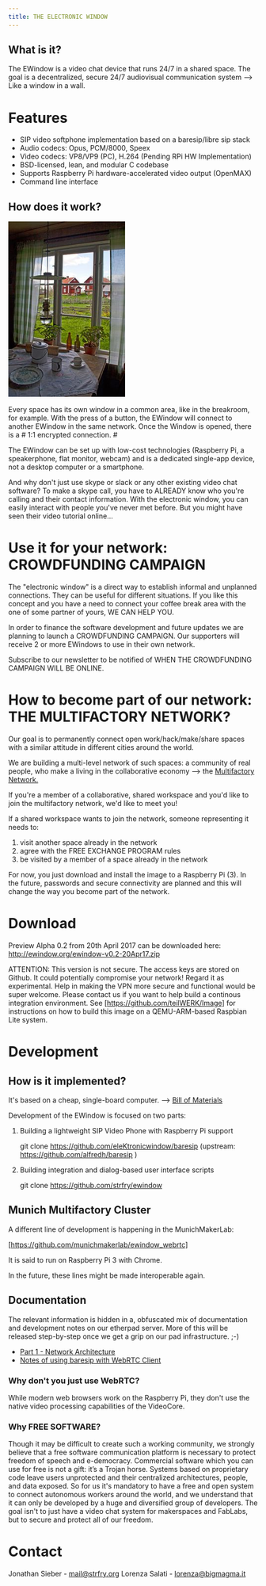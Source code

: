 ```yaml
---
title: THE ELECTRONIC WINDOW
---
```

## What is it?

The EWindow is a video chat device that runs 24/7 in a shared space.
The goal is a decentralized, secure 24/7 audiovisual communication system --> Like a window in a wall.

# Features

- SIP video softphone implementation based on a baresip/libre sip stack
- Audio codecs: Opus, PCM/8000, Speex
- Video codecs: VP8/VP9 (PC), H.264 (Pending RPi HW Implementation)
- BSD-licensed, lean, and modular C codebase
- Supports Raspberry Pi hardware-accelerated video output (OpenMAX)
- Command line interface


## How does it work?

![the typical CASE di RINGHIERA, in North Italy. Every window is one in front of the other one and interaction is much more than in a flat.](Hackpad-D-export-09Dec2016_files/multifactory.jpg)

Every space has its own window in a common area, like in the breakroom, for example.
With the press of a button, the EWindow will connect to another EWindow in the same network.
Once the Window is opened, there is a # 1:1 encrypted connection. #

The EWindow can be set up with low-cost technologies (Raspberry Pi, a speakerphone, flat monitor, webcam) and is a dedicated single-app device, not a desktop computer or a smartphone.

And why don't just use skype or slack or any other existing video chat software? To make a skype call, you have to ALREADY know who you're calling and their contact information. With the electronic window, you can easily interact with people you've never met before. But you might have seen their video tutorial online...


# Use it for your network: CROWDFUNDING CAMPAIGN

The "electronic window" is a direct way to establish informal and unplanned connections. 
They can be useful for different situations.
If you like this concept and you have a need to connect your coffee break area with the one of some partner of yours, 
WE CAN HELP YOU.

In order to finance the software development and future updates we are planning to launch a CROWDFUNDING CAMPAIGN.
Our supporters will receive 2 or more EWindows to use in their own network.

Subscribe to our newsletter to be notified of WHEN THE CROWDFUNDING CAMPAIGN WILL BE ONLINE.



# How to become part of our network: THE MULTIFACTORY NETWORK?

Our goal is to permanently connect open work/hack/make/share spaces with a similar attitude in different cities around the world.

We are building a multi-level network of such spaces: a community of real people, who make a living in the collaborative economy --> the [Multifactory Network.](MultiFactory.md)

If you're a member of a collaborative, shared workspace and you'd like to join the multifactory network, 
we'd like to meet you!

If a shared workspace wants to join the network, someone representing it needs to:
1. visit another space already in the network
2. agree with the FREE EXCHANGE PROGRAM rules
3. be visited by a member of a space already in the network

For now, you just download and install the image to a Raspberry Pi (3).
In the future, passwords and secure connectivity are planned and this will change the way you become part of the network.

Download  
========

Preview Alpha 0.2 from 20th April 2017 can be downloaded here:
http://ewindow.org/ewindow-v0.2-20Apr17.zip

ATTENTION: This version is not secure. The access keys are stored on Github. It could potentially compromise your network!
Regard it as experimental.
Help in making the VPN more secure and functional would be super welcome.
Please contact us if you want to help build a continous integration environment.
See [https://github.com/teilWERK/Image] for instructions on how to build this image on a QEMU-ARM-based Raspbian Lite system.


Development  
===========

## How is it implemented?

It's based on a cheap, single-board computer. --> [Bill of Materials](manual/EWindow-BOM.md)

Development of the EWindow is focused on two parts:

1) Building a lightweight SIP Video Phone with Raspberry Pi support

    git clone https://github.com/eleKtronicwindow/baresip
    (upstream: https://github.com/alfredh/baresip )

2) Building integration and dialog-based user interface scripts

    git clone https://github.com/strfry/ewindow

## Munich Multifactory Cluster

A different line of development is happening in the MunichMakerLab:

[https://github.com/munichmakerlab/ewindow_webrtc]

It is said to run on Raspberry Pi 3 with Chrome.

In the future, these lines might be made interoperable again.

## Documentation

The relevant information is hidden in a, obfuscated mix of documentation and development notes on our etherpad server.
More of this will be released step-by-step once we get a grip on our pad infrastructure. ;-)

- [Part 1 - Network Architecture](manual/EWindow-1.md)
- [Notes of using baresip with WebRTC Client](devlog/EWindow-7-WebRTC.md)

### Why don't you just use WebRTC?

While modern web browsers work on the Raspberry Pi, they don't use the native video processing capabilities of the VideoCore.


### Why FREE SOFTWARE?

Though it may be difficult to create such a working community, we strongly believe that a free software communication platform is necessary to protect freedom of speech and e-democracy. Commercial software which you can use for free is not a gift: it’s a Trojan horse. Systems based on proprietary code leave users unprotected and their centralized architectures, people, and data exposed. So for us it's mandatory to have a free and open system to connect autonomous workers around the world, and we understand that it can only be developed by a huge and diversified group of developers. The goal isn't to just have a video chat system for makerspaces and FabLabs, but to secure and protect all of our freedom.


Contact
=======

Jonathan Sieber - mail@strfry.org
Lorenza Salati - lorenza@bigmagma.it
